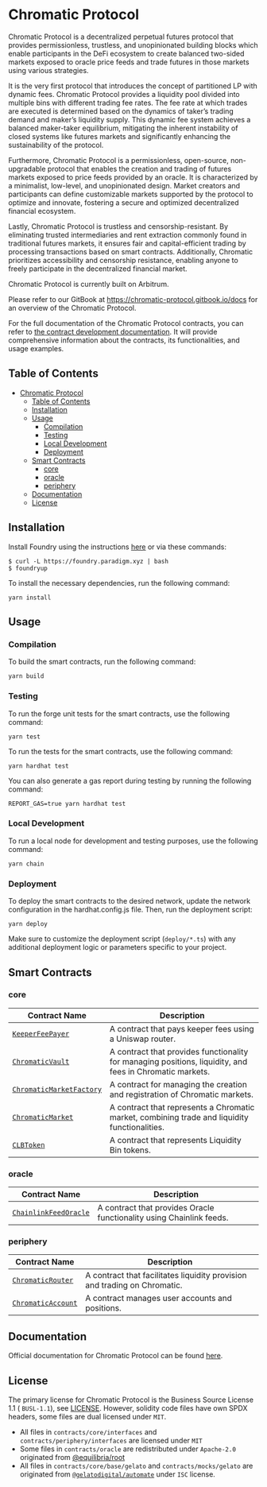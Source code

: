 # Chromatic Protocol

Chromatic Protocol is a decentralized perpetual futures protocol that provides permissionless, trustless, and unopinionated building blocks which enable participants in the DeFi ecosystem to create balanced two-sided markets exposed to oracle price feeds and trade futures in those markets using various strategies.

It is the very first protocol that introduces the concept of partitioned LP with dynamic fees. Chromatic Protocol provides a liquidity pool divided into multiple bins with different trading fee rates. The fee rate at which trades are executed is determined based on the dynamics of taker’s trading demand and maker’s liquidity supply. This dynamic fee system achieves a balanced maker-taker equilibrium, mitigating the inherent instability of closed systems like futures markets and significantly enhancing the sustainability of the protocol.

Furthermore, Chromatic Protocol is a permissionless, open-source, non-upgradable protocol that enables the creation and trading of futures markets exposed to price feeds provided by an oracle. It is characterized by a minimalist, low-level, and unopinionated design. Market creators and participants can define customizable markets supported by the protocol to optimize and innovate, fostering a secure and optimized decentralized financial ecosystem.

Lastly, Chromatic Protocol is trustless and censorship-resistant. By eliminating trusted intermediaries and rent extraction commonly found in traditional futures markets, it ensures fair and capital-efficient trading by processing transactions based on smart contracts. Additionally, Chromatic prioritizes accessibility and censorship resistance, enabling anyone to freely participate in the decentralized financial market.

Chromatic Protocol is currently built on Arbitrum.

Please refer to our GitBook at https://chromatic-protocol.gitbook.io/docs for an overview of the Chromatic Protocol.

For the full documentation of the Chromatic Protocol contracts, you can refer to [the contract development documentation](https://chromatic.finance/docs/contracts/intro/). It will provide comprehensive information about the contracts, its functionalities, and usage examples.

## Table of Contents

- [Chromatic Protocol](#chromatic-protocol)
  - [Table of Contents](#table-of-contents)
  - [Installation](#installation)
  - [Usage](#usage)
    - [Compilation](#compilation)
    - [Testing](#testing)
    - [Local Development](#local-development)
    - [Deployment](#deployment)
  - [Smart Contracts](#smart-contracts)
    - [core](#core)
    - [oracle](#oracle)
    - [periphery](#periphery)
  - [Documentation](#documentation)
  - [License](#license)

## Installation

Install Foundry using the instructions
[here](https://book.getfoundry.sh/getting-started/installation.html) or via
these commands:

```
$ curl -L https://foundry.paradigm.xyz | bash
$ foundryup
```

To install the necessary dependencies, run the following command:

```shell
yarn install
```

## Usage

### Compilation

To build the smart contracts, run the following command:

```shell
yarn build
```

### Testing

To run the forge unit tests for the smart contracts, use the following command:

```shell
yarn test
```

To run the tests for the smart contracts, use the following command:

```shell
yarn hardhat test
```

You can also generate a gas report during testing by running the following command:

```shell
REPORT_GAS=true yarn hardhat test
```

### Local Development

To run a local node for development and testing purposes, use the following command:

```shell
yarn chain
```

### Deployment

To deploy the smart contracts to the desired network, update the network configuration in the hardhat.config.js file. Then, run the deployment script:

```shell
yarn deploy
```

Make sure to customize the deployment script (`deploy/*.ts`) with any additional deployment logic or parameters specific to your project.


## Smart Contracts

<!-- 여기에 core/periphery/ 등의 구분 나누어서 정리할 필요가 있음. ( depolyed address 는 체인별로 나중에 추가 ) -->

### core

| Contract Name                                                         | Description                                                                                              |
| --------------------------------------------------------------------- | -------------------------------------------------------------------------------------------------------- |
| [`KeeperFeePayer`](contracts/core/KeeperFeePayer.sol)                 | A contract that pays keeper fees using a Uniswap router.                                                 |
| [`ChromaticVault`](contracts/core/ChromaticVault.sol)                 | A contract that provides functionality for managing positions, liquidity, and fees in Chromatic markets. |
| [`ChromaticMarketFactory`](contracts/core/ChromaticMarketFactory.sol) | A contract for managing the creation and registration of Chromatic markets.                              |
| [`ChromaticMarket`](contracts/core/ChromaticMarket.sol)               | A contract that represents a Chromatic market, combining trade and liquidity functionalities.            |
| [`CLBToken`](contracts/core/CLBToken.sol)                             | A contract that represents Liquidity Bin tokens.                                                         |

### oracle

| Contract Name                                                     | Description                                                                                              |
| ----------------------------------------------------------------- | -------------------------------------------------------------------------------------------------------- |
| [`ChainlinkFeedOracle`](contracts/oracle/ChainlinkFeedOracle.sol) | A contract that provides Oracle functionality using Chainlink feeds.                                     |

### periphery

| Contract Name                                                  | Description                                                               |
| -------------------------------------------------------------- | ------------------------------------------------------------------------- |
| [`ChromaticRouter`](contracts/periphery/ChromaticRouter.sol)   | A contract that facilitates liquidity provision and trading on Chromatic. |
| [`ChromaticAccount`](contracts/periphery/ChromaticAccount.sol) | A contract manages user accounts and positions.                           |

## Documentation

Official documentation for Chromatic Protocol can be found [here](https://chromatic.finance/docs/contracts/intro).

## License

The primary license for Chromatic Protocol is the Business Source License 1.1 ( `BUSL-1.1`), see [LICENSE](./LICENSE). However, solidity code files have own SPDX headers, some files are dual licensed under `MIT`.
  - All files in `contracts/core/interfaces` and `contracts/periphery/interfaces` are licensed under `MIT`
  - Some files in `contracts/oracle` are redistributed under `Apache-2.0` originated from [@equilibria/root](https://github.com/equilibria-xyz/root)
  - All files in `contracts/core/base/gelato` and `contracts/mocks/gelato` are originated from [`@gelatodigital/automate`](https://github.com/gelatodigital/automate) under `ISC` license.

